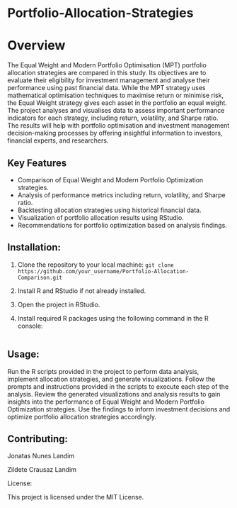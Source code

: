 # Portfolio-Allocation-Strategies

# Overview #
The Equal Weight and Modern Portfolio Optimisation (MPT) portfolio allocation strategies are compared in this study. Its objectives are to evaluate their eligibility for investment management and analyse their performance using past financial data. While the MPT strategy uses mathematical optimisation techniques to maximise return or minimise risk, the Equal Weight strategy gives each asset in the portfolio an equal weight. The project analyses and visualises data to assess important performance indicators for each strategy, including return, volatility, and Sharpe ratio. The results will help with portfolio optimisation and investment management decision-making processes by offering insightful information to investors, financial experts, and researchers.
## Key Features ##

- Comparison of Equal Weight and Modern Portfolio Optimization strategies.
- Analysis of performance metrics including return, volatility, and Sharpe ratio.
- Backtesting allocation strategies using historical financial data.
- Visualization of portfolio allocation results using RStudio.
- Recommendations for portfolio optimization based on analysis findings.

## Installation:
1. Clone the repository to your local machine:
```git clone https://github.com/your_username/Portfolio-Allocation-Comparison.git```


1. Install R and RStudio if not already installed.
2. Open the project in RStudio.
3. Install required R packages using the following command in the R console:

```install.packages(c("package1", "package2", ...))
```


## Usage:
Run the R scripts provided in the project to perform data analysis, implement allocation strategies, and generate visualizations.
Follow the prompts and instructions provided in the scripts to execute each step of the analysis.
Review the generated visualizations and analysis results to gain insights into the performance of Equal Weight and Modern Portfolio Optimization strategies.
Use the findings to inform investment decisions and optimize portfolio allocation strategies accordingly.

## Contributing:

Jonatas Nunes Landim 

Zildete Crausaz Landim 

License:

This project is licensed under the MIT License.



